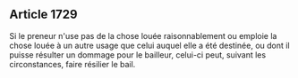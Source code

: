 Article 1729
----
Si le preneur n'use pas de la chose louée raisonnablement ou emploie la chose
louée à un autre usage que celui auquel elle a été destinée, ou dont il puisse
résulter un dommage pour le bailleur, celui-ci peut, suivant les circonstances,
faire résilier le bail.
